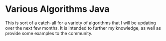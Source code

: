 # Various Algorithms Java

This is sort of a catch-all for a variety of algorithms that I will be updating over the next few months.  It is intended to further my knowledge, as well as provide some examples to the community.
